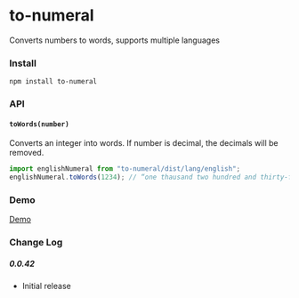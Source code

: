 # to-numeral
Converts numbers to words, supports multiple languages

### Install
`npm install to-numeral`


### API

#### `toWords(number)`
Converts an integer into words.
If number is decimal, the decimals will be removed.
```js
import englishNumeral from "to-numeral/dist/lang/english";
englishNumeral.toWords(1234); // “one thausand two hundred and thirty-four”
```

### Demo
[Demo](https://daxgama.github.io/to-numeral-demo/)


### Change Log

##### 0.0.42
- Initial release
